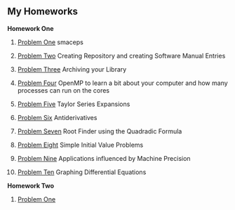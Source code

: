 ## My Homeworks

**Homework One**

1. [Problem One](https://github.com/warrenm1/math4610/blob/master/homworks/Homework1/precision/maceps.cpp) smaceps

2. [Problem Two](link) Creating Repository and creating Software Manual Entries

3. [Problem Three](https://github.com/warrenm1/math4610/tree/master/homeworks/Homework1/hw1_prob3) Archiving your Library

4. [Problem Four](link) OpenMP to learn a bit about your computer and how many processes can run on the cores

5. [Problem Five](link) Taylor Series Expansions

6. [Problem Six](link) Antiderivatives 

7. [Problem Seven](https://github.com/warrenm1/math4610/blob/master/SoftwareManual/RootFinder.md) Root Finder using the Quadradic Formula

8. [Problem Eight](link) Simple Initial Value Problems

9. [Problem Nine](link) Applications influenced by Machine Precision

10. [Problem Ten](link) Graphing Differential Equations



**Homework Two**

1. [Problem One](link)
